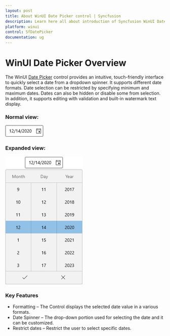 ```yaml
---
layout: post
title: About WinUI Date Picker control | Syncfusion
description: Learn here all about introduction of Syncfusion WinUI Date Picker control with an intuitive, touch-friendly support.
platform: winui
control: SfDatePicker
documentation: ug
---
```


# WinUI Date Picker Overview

The WinUI [Date Picker](https://help.syncfusion.com/cr/winui/Syncfusion.UI.Xaml.Editors.SfDatePicker.html) control provides an intuitive, touch-friendly interface to quickly select a date from a dropdown spinner. It supports different date formats. Date selection can be restricted by specifying minimum and maximum dates. Dates can also be hidden or disable some from selection. In addition, it supports editing with validation and built-in watermark text display.

### Normal view:

![WinUI DatePicker with Normal View](Overview_images/winui-datepicker-normal-view.png)

### Expanded view:

![WinUI DatePicker with Dropdown Date Spinner](Overview_images/winui-datepicker-dropdown.png)

### Key Features

* Formatting – The Control displays the selected date value in a various formats.
* Date Spinner – The drop-down portion used for selecting the date and it can be customized.
* Restrict dates – Restrict the user to select specific dates.

